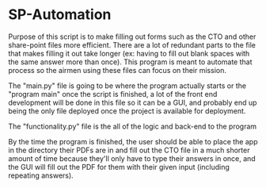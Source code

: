 # SP-Automation

Purpose of this script is to make filling out forms such as the CTO and other share-point files more efficient.
There are a lot of redundant parts to the file that makes filling it out take longer (ex: having to fill out blank spaces with the same answer more than once). This program is meant to automate that process so the airmen using these files can focus on their mission.

The "main.py" file is going to be where the program actually starts or the "program main" once the script is finished, a lot of the front end development will be done in this file so it can be a GUI, and probably end up being the only file deployed once the project is available for deployment.

The "functionality.py" file is the all of the logic and back-end to the program 

By the time the program is finished, the user should be able to place the app in the directory their PDFs are in and fill out the CTO file in a much shorter amount of time because they'll only have to type their answers in once, and the GUI will fill out the PDF for them with their given input (including repeating answers). 
